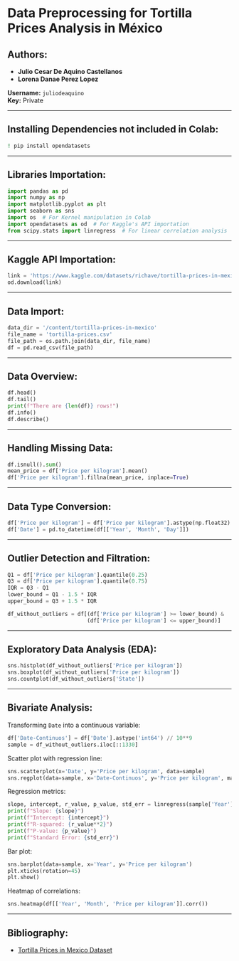 # Data Preprocessing for Tortilla Prices Analysis in México

## Authors:
- **Julio Cesar De Aquino Castellanos**
- **Lorena Danae Perez Lopez**

**Username:** `juliodeaquino`  
**Key:** Private

---

## Installing Dependencies not included in Colab:
```bash
! pip install opendatasets
```

---

## Libraries Importation:
```python
import pandas as pd
import numpy as np
import matplotlib.pyplot as plt
import seaborn as sns
import os  # For Kernel manipulation in Colab
import opendatasets as od  # For Kaggle's API importation
from scipy.stats import linregress  # For linear correlation analysis
```

---

## Kaggle API Importation:
```python
link = 'https://www.kaggle.com/datasets/richave/tortilla-prices-in-mexico'
od.download(link)
```

---

## Data Import:
```python
data_dir = '/content/tortilla-prices-in-mexico'
file_name = 'tortilla-prices.csv'
file_path = os.path.join(data_dir, file_name)
df = pd.read_csv(file_path)
```

---

## Data Overview:
```python
df.head()
df.tail()
print(f"There are {len(df)} rows!")
df.info()
df.describe()
```

---

## Handling Missing Data:
```python
df.isnull().sum()
mean_price = df['Price per kilogram'].mean()
df['Price per kilogram'].fillna(mean_price, inplace=True)
```

---

## Data Type Conversion:
```python
df['Price per kilogram'] = df['Price per kilogram'].astype(np.float32)
df['Date'] = pd.to_datetime(df[['Year', 'Month', 'Day']])
```

---

## Outlier Detection and Filtration:
```python
Q1 = df['Price per kilogram'].quantile(0.25)
Q3 = df['Price per kilogram'].quantile(0.75)
IQR = Q3 - Q1
lower_bound = Q1 - 1.5 * IQR
upper_bound = Q3 + 1.5 * IQR

df_without_outliers = df[(df['Price per kilogram'] >= lower_bound) & 
                         (df['Price per kilogram'] <= upper_bound)]
```

---

## Exploratory Data Analysis (EDA):
```python
sns.histplot(df_without_outliers['Price per kilogram'])
sns.boxplot(df_without_outliers['Price per kilogram'])
sns.countplot(df_without_outliers['State'])
```

---

## Bivariate Analysis:
Transforming `Date` into a continuous variable:
```python
df['Date-Continuos'] = df['Date'].astype('int64') // 10**9
sample = df_without_outliers.iloc[::1330]
```

Scatter plot with regression line:
```python
sns.scatterplot(x='Date', y='Price per kilogram', data=sample)
sns.regplot(data=sample, x='Date-Continuos', y='Price per kilogram', marker='o')
```

Regression metrics:
```python
slope, intercept, r_value, p_value, std_err = linregress(sample['Year'], sample['Price per kilogram'])
print(f"Slope: {slope}")
print(f"Intercept: {intercept}")
print(f"R-squared: {r_value**2}")
print(f"P-value: {p_value}")
print(f"Standard Error: {std_err}")
```

Bar plot:
```python
sns.barplot(data=sample, x='Year', y='Price per kilogram')
plt.xticks(rotation=45)
plt.show()
```

Heatmap of correlations:
```python
sns.heatmap(df[['Year', 'Month', 'Price per kilogram']].corr())
```

---

## Bibliography:
- [Tortilla Prices in Mexico Dataset](https://www.kaggle.com/datasets/richave/tortilla-prices-in-mexico)
